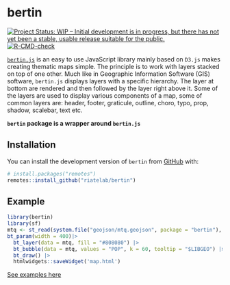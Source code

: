 
<!-- README.md is generated from README.Rmd. Please edit that file -->

# bertin

<!-- badges: start -->

[![Project Status: WIP – Initial development is in progress, but there
has not yet been a stable, usable release suitable for the
public.](https://www.repostatus.org/badges/latest/wip.svg)](https://www.repostatus.org/#wip)
[![R-CMD-check](https://github.com/riatelab/bertinR/actions/workflows/R-CMD-check.yaml/badge.svg)](https://github.com/riatelab/bertinR/actions/workflows/R-CMD-check.yaml)
<!-- badges: end -->

[`bertin.js`](https://github.com/neocarto/bertin) is an easy to use
JavaScript library mainly based on `D3.js` makes creating thematic maps
simple. The principle is to work with layers stacked on top of one
other. Much like in Geographic Information Software (GIS) software,
`bertin.js` displays layers with a specific hierarchy. The layer at
bottom are rendered and then followed by the layer right above it. Some
of the layers are used to display various components of a map, some of
common layers are: header, footer, graticule, outline, choro, typo,
prop, shadow, scalebar, text etc.

**`bertin` package is a wrapper around `bertin.js`**

## Installation

You can install the development version of `bertin` from
[GitHub](https://github.com/riatelab/bertin) with:

``` r
# install.packages("remotes")
remotes::install_github("riatelab/bertin")
```

## Example

``` r
library(bertin)
library(sf)
mtq <- st_read(system.file("geojson/mtq.geojson", package = "bertin"), quiet = TRUE)
bt_param(width = 400)|>
  bt_layer(data = mtq, fill = "#808080") |>
  bt_bubble(data = mtq, values = "POP", k = 60, tooltip = "$LIBGEO") |>
  bt_draw() |> 
  htmlwidgets::saveWidget('map.html')
```

[See examples here](https://riatelab.github.io/bertin)
